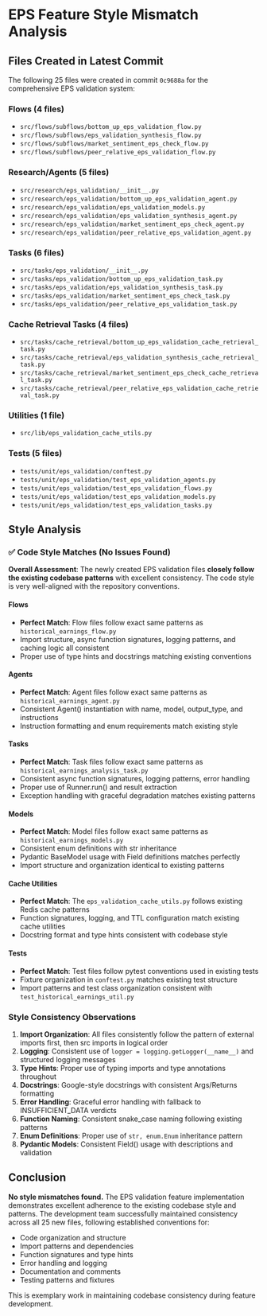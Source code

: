 # EPS Feature Style Mismatch Analysis

## Files Created in Latest Commit

The following 25 files were created in commit `0c9688a` for the comprehensive EPS validation system:

### Flows (4 files)
- `src/flows/subflows/bottom_up_eps_validation_flow.py`
- `src/flows/subflows/eps_validation_synthesis_flow.py`
- `src/flows/subflows/market_sentiment_eps_check_flow.py`
- `src/flows/subflows/peer_relative_eps_validation_flow.py`

### Research/Agents (5 files)
- `src/research/eps_validation/__init__.py`
- `src/research/eps_validation/bottom_up_eps_validation_agent.py`
- `src/research/eps_validation/eps_validation_models.py`
- `src/research/eps_validation/eps_validation_synthesis_agent.py`
- `src/research/eps_validation/market_sentiment_eps_check_agent.py`
- `src/research/eps_validation/peer_relative_eps_validation_agent.py`

### Tasks (6 files)
- `src/tasks/eps_validation/__init__.py`
- `src/tasks/eps_validation/bottom_up_eps_validation_task.py`
- `src/tasks/eps_validation/eps_validation_synthesis_task.py`
- `src/tasks/eps_validation/market_sentiment_eps_check_task.py`
- `src/tasks/eps_validation/peer_relative_eps_validation_task.py`

### Cache Retrieval Tasks (4 files)
- `src/tasks/cache_retrieval/bottom_up_eps_validation_cache_retrieval_task.py`
- `src/tasks/cache_retrieval/eps_validation_synthesis_cache_retrieval_task.py`
- `src/tasks/cache_retrieval/market_sentiment_eps_check_cache_retrieval_task.py`
- `src/tasks/cache_retrieval/peer_relative_eps_validation_cache_retrieval_task.py`

### Utilities (1 file)
- `src/lib/eps_validation_cache_utils.py`

### Tests (5 files)
- `tests/unit/eps_validation/conftest.py`
- `tests/unit/eps_validation/test_eps_validation_agents.py`
- `tests/unit/eps_validation/test_eps_validation_flows.py`
- `tests/unit/eps_validation/test_eps_validation_models.py`
- `tests/unit/eps_validation/test_eps_validation_tasks.py`

## Style Analysis

### ✅ Code Style Matches (No Issues Found)

**Overall Assessment**: The newly created EPS validation files **closely follow the existing codebase patterns** with excellent consistency. The code style is very well-aligned with the repository conventions.

#### Flows
- **Perfect Match**: Flow files follow exact same patterns as `historical_earnings_flow.py`
- Import structure, async function signatures, logging patterns, and caching logic all consistent
- Proper use of type hints and docstrings matching existing conventions

#### Agents
- **Perfect Match**: Agent files follow exact same patterns as `historical_earnings_agent.py`
- Consistent Agent() instantiation with name, model, output_type, and instructions
- Instruction formatting and enum requirements match existing style

#### Tasks
- **Perfect Match**: Task files follow exact same patterns as `historical_earnings_analysis_task.py`
- Consistent async function signatures, logging patterns, error handling
- Proper use of Runner.run() and result extraction
- Exception handling with graceful degradation matches existing patterns

#### Models
- **Perfect Match**: Model files follow exact same patterns as `historical_earnings_models.py`
- Consistent enum definitions with str inheritance
- Pydantic BaseModel usage with Field definitions matches perfectly
- Import structure and organization identical to existing patterns

#### Cache Utilities
- **Perfect Match**: The `eps_validation_cache_utils.py` follows existing Redis cache patterns
- Function signatures, logging, and TTL configuration match existing cache utilities
- Docstring format and type hints consistent with codebase style

#### Tests
- **Perfect Match**: Test files follow pytest conventions used in existing tests
- Fixture organization in `conftest.py` matches existing test structure
- Import patterns and test class organization consistent with `test_historical_earnings_util.py`

### Style Consistency Observations

1. **Import Organization**: All files consistently follow the pattern of external imports first, then src imports in logical order
2. **Logging**: Consistent use of `logger = logging.getLogger(__name__)` and structured logging messages
3. **Type Hints**: Proper use of typing imports and type annotations throughout
4. **Docstrings**: Google-style docstrings with consistent Args/Returns formatting
5. **Error Handling**: Graceful error handling with fallback to INSUFFICIENT_DATA verdicts
6. **Function Naming**: Consistent snake_case naming following existing patterns
7. **Enum Definitions**: Proper use of `str, enum.Enum` inheritance pattern
8. **Pydantic Models**: Consistent Field() usage with descriptions and validation

## Conclusion

**No style mismatches found.** The EPS validation feature implementation demonstrates excellent adherence to the existing codebase style and patterns. The development team successfully maintained consistency across all 25 new files, following established conventions for:

- Code organization and structure
- Import patterns and dependencies
- Function signatures and type hints
- Error handling and logging
- Documentation and comments
- Testing patterns and fixtures

This is exemplary work in maintaining codebase consistency during feature development.